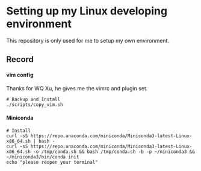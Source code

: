 # Setting up my Linux developing environment

This repository is only used for me to setup my own environment.

## Record

#### vim config

Thanks for WQ Xu, he gives me the vimrc and plugin set.

```
# Backup and Install
./scripts/copy_vim.sh
```

#### Miniconda

```
# Install
curl -sS https://repo.anaconda.com/miniconda/Miniconda3-latest-Linux-x86_64.sh | bash -
curl -sS https://repo.anaconda.com/miniconda/Miniconda3-latest-Linux-x86_64.sh -o /tmp/conda.sh && bash /tmp/conda.sh -b -p ~/miniconda3 && ~/miniconda3/bin/conda init
echo "please reopen your terminal"
```
